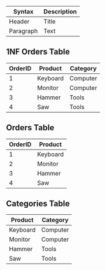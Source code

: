 | Syntax | Description |
| ----------- | ----------- |
| Header | Title |
| Paragraph | Text |

## 1NF Orders Table

| OrderID | Product   | Category   |
| ------- | --------- | ---------- |
|   1     | Keyboard  | Computer   |
|   2     | Monitor   |  Computer  |
|   3     | Hammer    |  Tools     |
|   4     | Saw       |  Tools     |

## Orders Table

| OrderID | Product   | 
| ------- | --------- | 
|   1     | Keyboard  | 
|   2     | Monitor   |  
|   3     | Hammer    |  
|   4     | Saw       |  

## Categories Table

| Product   | Category   |
| --------- | ---------- |
| Keyboard  | Computer   |
| Monitor   |  Computer  |
| Hammer    |  Tools     |
| Saw       |  Tools     |




